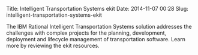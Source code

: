 Title: Intelligent Transportation Systems ekit
Date: 2014-11-07 00:28
Slug: intelligent-transportation-systems-ekit

<div
class="field field-name-body field-type-text-with-summary field-label-hidden">

<div class="field-items">

<div class="field-item even">

The IBM Rational Intelligent Transportation Systems solution addresses
the challenges with complex projects for the planning, development,
deployment and lifecycle management of transportation software. Learn
more by reviewing the ekit resources.

</p>
<p>

</div>

</div>

</div>

</p>

